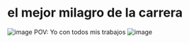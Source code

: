 # el mejor milagro de la carrera
![image](https://github.com/notmoony/tpfisica/assets/150494594/d9a9ac39-b567-44be-b711-ca30549b4d02)
POV: Yo con todos mis trabajos
![image](https://github.com/notmoony/tpfisica/assets/150494594/334d2c59-4f00-4625-b5f0-b67ac61178ad)

